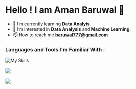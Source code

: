 # Hello !  I am Aman Baruwal 👋

- 🌱 I’m currently learning **Data Analyis**.
- 💼 I’m interested in **Data Analysis** and **Machine Learning**.
- 📫 How to reach me **baruwal777@gmail.com** 

### Languages and Tools I'm Familiar With :

![My Skills](https://go-skill-icons.vercel.app/api/icons?i=py,mysql,mongodb,excel,flask,scikitlearn,kaggle,pandas,numpy,matplotlib,seaborn&titles=true)<br/><br/>
![](https://github-readme-streak-stats.herokuapp.com/?user=Aman-Baruwal&theme=youtube-dark&hide_border=true)<br/><br/>
![](https://komarev.com/ghpvc/?username=Aman-Baruwal&style=for-the-badge&color=red)

